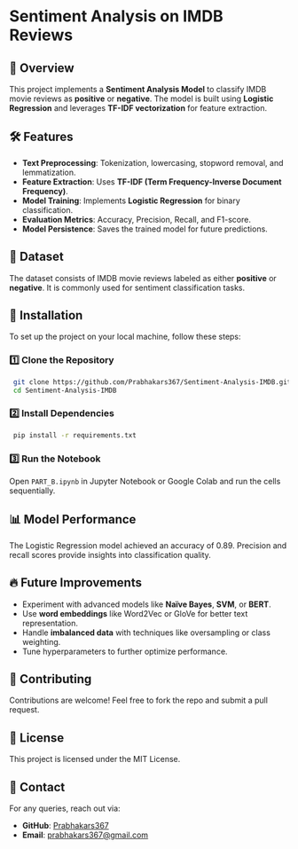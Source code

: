 # Sentiment Analysis on IMDB Reviews

## 📌 Overview
This project implements a **Sentiment Analysis Model** to classify IMDB movie reviews as **positive** or **negative**. The model is built using **Logistic Regression** and leverages **TF-IDF vectorization** for feature extraction.

## 🛠️ Features
- **Text Preprocessing**: Tokenization, lowercasing, stopword removal, and lemmatization.
- **Feature Extraction**: Uses **TF-IDF (Term Frequency-Inverse Document Frequency)**.
- **Model Training**: Implements **Logistic Regression** for binary classification.
- **Evaluation Metrics**: Accuracy, Precision, Recall, and F1-score.
- **Model Persistence**: Saves the trained model for future predictions.

## 📂 Dataset
The dataset consists of IMDB movie reviews labeled as either **positive** or **negative**. It is commonly used for sentiment classification tasks.

## 🚀 Installation
To set up the project on your local machine, follow these steps:

### 1️⃣ Clone the Repository
```sh
 git clone https://github.com/Prabhakars367/Sentiment-Analysis-IMDB.git
 cd Sentiment-Analysis-IMDB
```

### 2️⃣ Install Dependencies
```sh
 pip install -r requirements.txt
```

### 3️⃣ Run the Notebook
Open `PART_B.ipynb` in Jupyter Notebook or Google Colab and run the cells sequentially.

## 📊 Model Performance
The Logistic Regression model achieved an accuracy of 0.89. Precision and recall scores provide insights into classification quality.

## 🔥 Future Improvements
- Experiment with advanced models like **Naïve Bayes**, **SVM**, or **BERT**.
- Use **word embeddings** like Word2Vec or GloVe for better text representation.
- Handle **imbalanced data** with techniques like oversampling or class weighting.
- Tune hyperparameters to further optimize performance.

## 🤝 Contributing
Contributions are welcome! Feel free to fork the repo and submit a pull request.

## 📜 License
This project is licensed under the MIT License.

## 📩 Contact
For any queries, reach out via:
- **GitHub**: [Prabhakars367](https://github.com/Prabhakars367)
- **Email**: prabhakars367@gmail.com
